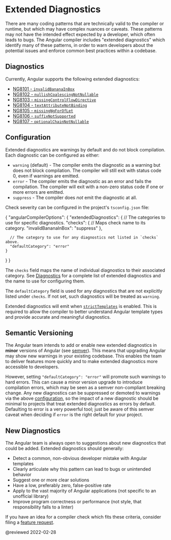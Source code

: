 # Extended Diagnostics

There are many coding patterns that are technically valid to the compiler or runtime, but which may have complex nuances or caveats.
These patterns may not have the intended effect expected by a developer, which often leads to bugs.
The Angular compiler includes "extended diagnostics" which identify many of these patterns, in order to warn developers about the potential issues and enforce common best practices within a codebase.

## Diagnostics

Currently, Angular supports the following extended diagnostics:

* [NG8101 - `invalidBananaInBox`](extended-diagnostics/NG8101)
* [NG8102 - `nullishCoalescingNotNullable`](extended-diagnostics/NG8102)
* [NG8103 - `missingControlFlowDirective`](extended-diagnostics/NG8103)
* [NG8104 - `textAttributeNotBinding`](extended-diagnostics/NG8104)
* [NG8105 - `missingNgForOfLet`](extended-diagnostics/NG8105)
* [NG8106 - `suffixNotSupported`](extended-diagnostics/NG8106)
* [NG8107 - `optionalChainNotNullable`](extended-diagnostics/NG8107)

## Configuration

Extended diagnostics are warnings by default and do not block compilation.
Each diagnostic can be configured as either:

* `warning` (default) - The compiler emits the diagnostic as a warning but does not block
  compilation. The compiler will still exit with status code 0, even if warnings are emitted.
* `error` - The compiler emits the diagnostic as an error and fails the compilation.
  The compiler will exit with a non-zero status code if one or more errors are emitted.
* `suppress` - The compiler does *not* emit the diagnostic at all.

Check severity can be configured in the project's `tsconfig.json` file:

<code-example format="jsonc" language="jsonc">

{
  "angularCompilerOptions": {
    "extendedDiagnostics": {
      // The categories to use for specific diagnostics.
      "checks": {
        // Maps check name to its category.
        "invalidBananaInBox": "suppress"
      },

      // The category to use for any diagnostics not listed in `checks` above.
      "defaultCategory": "error"
    }
  }
}

</code-example>

The `checks` field maps the name of individual diagnostics to their associated category.
See [Diagnostics](#diagnostics) for a complete list of extended diagnostics and the name to use for configuring them.

The `defaultCategory` field is used for any diagnostics that are not explicitly listed under `checks`.
If not set, such diagnostics will be treated as `warning`.

Extended diagnostics will emit when [`strictTemplates`](guide/template-typecheck#strict-mode) is enabled.
This is required to allow the compiler to better understand Angular template types and provide accurate and meaningful diagnostics.

## Semantic Versioning

The Angular team intends to add or enable new extended diagnostics in **minor** versions of Angular (see [semver](https://docs.npmjs.com/about-semantic-versioning)).
This means that upgrading Angular may show new warnings in your existing codebase.
This enables the team to deliver features more quickly and to make extended diagnostics more accessible to developers.

However, setting `"defaultCategory": "error"` will promote such warnings to hard errors.
This can cause a minor version upgrade to introduce compilation errors, which may be seen as a semver non-compliant breaking change.
Any new diagnostics can be suppressed or demoted to warnings via the above [configuration](#configuration), so the impact of a new diagnostic should be minimal to
projects that treat extended diagnostics as errors by default.
Defaulting to error is a very powerful tool; just be aware of this semver caveat when deciding if `error` is the right default for your project.

## New Diagnostics

The Angular team is always open to suggestions about new diagnostics that could be added.
Extended diagnostics should generally:

* Detect a common, non-obvious developer mistake with Angular templates
* Clearly articulate why this pattern can lead to bugs or unintended behavior
* Suggest one or more clear solutions
* Have a low, preferably zero, false-positive rate
* Apply to the vast majority of Angular applications (not specific to an unofficial library)
* Improve program correctness or performance (not style, that responsibility falls to a linter)

If you have an idea for a compiler check which fits these criteria, consider filing a [feature request](https://github.com/angular/angular/issues/new?template=2-feature-request.yaml).

<!-- links -->

<!-- external links -->

<!-- end links -->

@reviewed 2022-02-28
